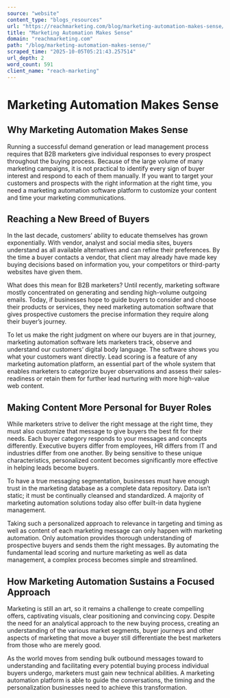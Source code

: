 ```yaml
---
source: "website"
content_type: "blogs_resources"
url: "https://reachmarketing.com/blog/marketing-automation-makes-sense/"
title: "Marketing Automation Makes Sense"
domain: "reachmarketing.com"
path: "/blog/marketing-automation-makes-sense/"
scraped_time: "2025-10-05T05:21:43.257514"
url_depth: 2
word_count: 591
client_name: "reach-marketing"
---
```


# Marketing Automation Makes Sense

## Why Marketing Automation Makes Sense

Running a successful demand generation or lead management process requires that B2B marketers give individual responses to every prospect throughout the buying process. Because of the large volume of many marketing campaigns, it is not practical to identify every sign of buyer interest and respond to each of them manually. If you want to target your customers and prospects with the right information at the right time, you need a marketing automation software platform to customize your content and time your marketing communications.

## Reaching a New Breed of Buyers

In the last decade, customers’ ability to educate themselves has grown exponentially. With vendor, analyst and social media sites, buyers understand as all available alternatives and can refine their preferences. By the time a buyer contacts a vendor, that client may already have made key buying decisions based on information you, your competitors or third-party websites have given them.

What does this mean for B2B marketers? Until recently, marketing software mostly concentrated on generating and sending high-volume outgoing emails. Today, if businesses hope to guide buyers to consider and choose their products or services, they need marketing automation software that gives prospective customers the precise information they require along their buyer’s journey.

To let us make the right judgment on where our buyers are in that journey, marketing automation software lets marketers track, observe and understand our customers’ digital body language. The software shows you what your customers want directly. Lead scoring is a feature of any marketing automation platform, an essential part of the whole system that enables marketers to categorize buyer observations and assess their sales-readiness or retain them for further lead nurturing with more high-value web content.

## Making Content More Personal for Buyer Roles

While marketers strive to deliver the right message at the right time, they must also customize that message to give buyers the best fit for their needs. Each buyer category responds to your messages and concepts differently. Executive buyers differ from employees, HR differs from IT and industries differ from one another. By being sensitive to these unique characteristics, personalized content becomes significantly more effective in helping leads become buyers.

To have a true messaging segmentation, businesses must have enough trust in the marketing database as a complete data repository. Data isn’t static; it must be continually cleansed and standardized. A majority of marketing automation solutions today also offer built-in data hygiene management.

Taking such a personalized approach to relevance in targeting and timing as well as content of each marketing message can only happen with marketing automation. Only automation provides thorough understanding of prospective buyers and sends them the right messages. By automating the fundamental lead scoring and nurture marketing as well as data management, a complex process becomes simple and streamlined.

## How Marketing Automation Sustains a Focused Approach

Marketing is still an art, so it remains a challenge to create compelling offers, captivating visuals, clear positioning and convincing copy. Despite the need for an analytical approach to the new buying process, creating an understanding of the various market segments, buyer journeys and other aspects of marketing that move a buyer still differentiate the best marketers from those who are merely good.

As the world moves from sending bulk outbound messages toward to understanding and facilitating every potential buying process individual buyers undergo, marketers must gain new technical abilities. A marketing automation platform is able to guide the conversations, the timing and the personalization businesses need to achieve this transformation.